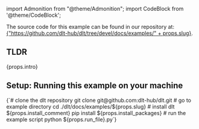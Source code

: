 import Admonition from "@theme/Admonition";
import CodeBlock from '@theme/CodeBlock';

<Admonition>
    The source code for this example can be found in our repository at: <a href={"https://github.com/dlt-hub/dlt/tree/devel/docs/examples/" + props.slug}>{"https://github.com/dlt-hub/dlt/tree/devel/docs/examples/" + props.slug}</a>.
</Admonition>

## TLDR
<div>{props.intro}</div>

## Setup: Running this example on your machine
<CodeBlock language="sh">
{`# clone the dlt repository
git clone git@github.com:dlt-hub/dlt.git
# go to example directory
cd ./dlt/docs/examples/${props.slug}
# install dlt ${props.install_comment}
pip install ${props.install_packages}
# run the example script
python ${props.run_file}.py`}
</CodeBlock>
